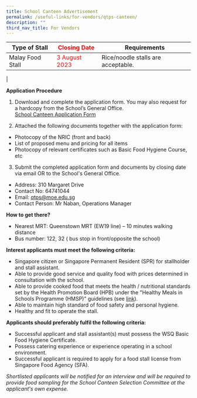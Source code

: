 ```yaml
---
title: School Canteen Advertisement
permalink: /useful-links/for-vendors/qtps-canteen/
description: ""
third_nav_title: For Vendors
---
```

| Type of Stall | <font color="#ff0000">Closing Date</font> | Requirements |
|---|---|---|
| Malay Food Stall | <font color="#ff0000">3 August 2023</font> | Rice/noodle stalls are acceptable.|
|

**Application Procedure**

1. Download and complete the application form. You may also request for a hardcopy from the School’s General Office.<br>
 [School Canteen Application Form](/files/Advertisements/canteen%20application%20form.pdf)
 
2. Attached the following documents together with the application form:
* Photocopy of the NRIC (front and back)
* List of proposed menu and pricing for all items
* Photocopy of relevant certificates such as Basic Food Hygiene Course, etc

3. Submit the completed application form and documents by closing date via email OR to the School's General Office.

* Address: 310 Margaret Drive
* Contact No: 64741044
* Email: qtps@moe.edu.sg
* Contact Person: Mr Naban, Operations Manager

**How to get there?**
* Nearest MRT: Queenstown MRT (EW19 line) – 10 minutes walking distance
* Bus number: 122, 32 ( bus stop in front/opposite the school)

**Interest applicants must meet the following criteria:**
* Singapore citizen or Singapore Permanent Resident (SPR) for stallholder and stall assistant.
* Able to provide good service and quality food with prices determined in consultation with the school.
* Able to provide cooked food that meets the health / nutritional standards set by the Health Promotion Board (HPB) under the "Healthy Meals in Schools Programme (HMSP)" guidelines (see [link](https://www.hpb.gov.sg/schools/school-programmes/healthy-meals-in-schools-programme)).
* Able to maintain high standard of food safety and personal hygiene.
* Healthy and fit to operate the stall.

**Applicants should preferably fulfil the following criteria:**
* Successful applicant and stall assistant(s) must possess the WSQ Basic Food Hygiene Certificate.
* Possess catering experience or experience operating in a school environment.
* Successful applicant is required to apply for a food stall license from Singapore Food Agency (SFA).


*Shortlisted applicants will be notified for an interview and will be required to provide food sampling for the School Canteen Selection Committee at the applicant's own expense.*